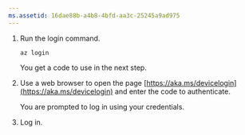 ```yaml
---
ms.assetid: 16dae88b-a4b8-4bfd-aa3c-25245a9ad975
---
```


1. Run the login command.

    ```azurecli
    az login
    ```

   You get a code to use in the next step. 

1. Use a web browser to open the page [https://aka.ms/devicelogin](https://aka.ms/devicelogin)
    and enter the code to authenticate.

    You are prompted to log in using your credentials.

1. Log in.
 
